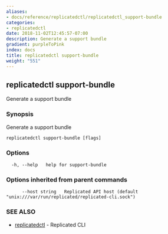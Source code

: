 ```yaml
---
aliases:
- docs/reference/replicatedctl/replicatedctl_support-bundle
categories:
- replicatedctl
date: 2018-11-02T12:45:57-07:00
description: Generate a support bundle
gradient: purpleToPink
index: docs
title: replicatedctl support-bundle
weight: "551"
---
```


## replicatedctl support-bundle

Generate a support bundle

### Synopsis

Generate a support bundle

```
replicatedctl support-bundle [flags]
```

### Options

```
  -h, --help   help for support-bundle
```

### Options inherited from parent commands

```
      --host string   Replicated API host (default "unix:///var/run/replicated/replicated-cli.sock")
```

### SEE ALSO

* [replicatedctl](/api/replicatedctl/)	 - Replicated CLI

